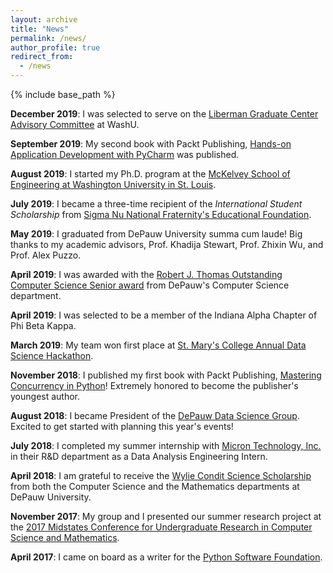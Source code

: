 ```yaml
---
layout: archive
title: "News"
permalink: /news/
author_profile: true
redirect_from:
  - /news
---
```


{% include base_path %}

__December 2019__: I was selected to serve on the [Liberman Graduate Center Advisory Committee](https://graduateschool.wustl.edu/liberman-center) at WashU.

__September 2019__: My second book with Packt Publishing, [Hands-on Application Development with PyCharm](https://www.packtpub.com/programming/hands-on-application-development-with-pycharm) was published.

__August 2019__: I started my Ph.D. program at the [McKelvey School of Engineering at Washington University in St. Louis](https://engineering.wustl.edu/mckelvey/Pages/default.aspx).

__July 2019__: I became a three-time recipient of the _International Student Scholarship_ from [Sigma Nu National Fraternity's Educational Foundation](https://www.sigmanu.org/the-delta/magazine/v134n2/updates-from-lexington/snef-scholarships-recipients).

__May 2019__: I graduated from DePauw University summa cum laude! Big thanks to my academic advisors, Prof. Khadija Stewart, Prof. Zhixin Wu, and Prof. Alex Puzzo.

__April 2019__: I was awarded with the [Robert J. Thomas Outstanding Computer Science Senior award](https://www.depauw.edu/academics/departments-programs/computer-science/for-students/student-awards/outstanding-senior-award/) from DePauw's Computer Science department.

__April 2019__: I was selected to be a member of the Indiana Alpha Chapter of Phi Beta Kappa.

__March 2019__: My team won first place at [St. Mary's College Annual Data Science Hackathon](https://www.saintmarys.edu/math/data-science-hackathon).

__November 2018__: I published my first book with Packt Publishing, [Mastering Concurrency in Python](https://www.packtpub.com/application-development/mastering-concurrency-python)! Extremely honored to become the publisher's youngest author.

__August 2018__: I became President of the [DePauw Data Science Group](https://dpudatascience.wixsite.com/dpuds). Excited to get started with planning this year's events!

__July 2018__: I completed my summer internship with [Micron Technology, Inc.](http://micron.com/) in their R&D department as a Data Analysis Engineering Intern.

__April 2018__: I am grateful to receive the [Wylie Condit Science Scholarship](https://www.depauw.edu/academics/departments-programs/computer-science/for-students/student-awards/wylie-condit-scholarship/) from both the Computer Science and the Mathematics departments at DePauw University.

__November 2017__: My group and I presented our summer research project at the [2017 Midstates Conference for Undergraduate Research in Computer Science and Mathematics](http://dpuadweb.depauw.edu/stevenbogaerts_web/mcurcsm/index.html).

__April 2017__: I came on board as a writer for the [Python Software Foundation](https://www.python.org/psf/).
